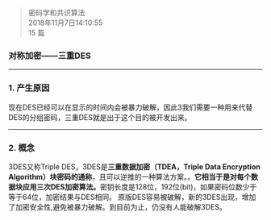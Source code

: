 > 密码学和共识算法  
> 2018年11月7日14:10:55     
> 15 篇  

### 对称加密——三重DES


----------


### 1. 产生原因
现在DES已经可以在显示的时间内会被暴力破解，因此3我们需要一种用来代替DES的分组密码，三重DES就是出于这个目的被开发出来。

----------

### 2. 概念
3DES又称Triple DES，3DES是**三重数据加密（TDEA，Triple Data Encryption Algorithm）块密码的通称**，且可以逆推的一种算法方案。。<b>它相当于是对每个数据块应用三次DES加密算法。</b>密钥长度是128位，192位(bit)，如果密码位数少于等于64位，加密结果与DES相同。
原版DES容易被破解，新的3DES出现，增加了加密安全性,避免被暴力破解。到目前为止，仍没有人能破解3DES。
